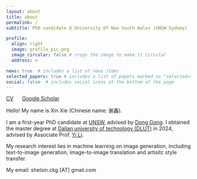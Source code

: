 ```yaml
---
layout: about
title: about
permalink: /
subtitle: PhD candidate @ University Of New South Wales (UNSW Sydney)

profile:
  align: right
  image: profile_pic.png
  image_circular: false # crops the image to make it circular
  address: >

news: true  # includes a list of news items
selected_papers: true # includes a list of papers marked as "selected={true}"
social: false  # includes social icons at the bottom of the page
---
```


[CV](/assets/pdf/Shelsin_CV.pdf) &nbsp;&nbsp;&nbsp;&nbsp; [Google Scholar](https://scholar.google.com/citations?user=-9GQ3rsAAAAJ&hl=en)

Hello! My name is Xin Xie (Chinese name: 谢鑫). 

I am a first-year PhD candidate at [UNSW](https://www.unsw.edu.au/), advised by [Dong Gong](https://donggong1.github.io/). I obtained the master degree at [Dalian university of technology (DLUT)](https://en.dlut.edu.cn/) in 2024, advised by Associate Prof. [Yi Li](http://faculty.dlut.edu.cn/liyi/en/index.htm).

My research interest lies in machine learning on image generation, including text-to-image generation, image-to-image translation and artisitc style transfer.

My email: shelsin.ckg [AT] gmail.com

